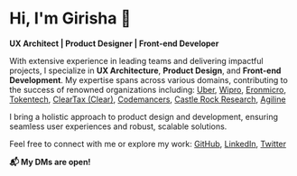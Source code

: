# Hi, I'm Girisha 👋

**UX Architect | Product Designer | Front-end Developer**

With extensive experience in leading teams and delivering impactful projects, I specialize in **UX Architecture**, **Product Design**, and **Front-end Development**. My expertise spans across various domains, contributing to the success of renowned organizations including: [Uber](https://uber.com/), [Wipro](https://www.wipro.com/), [Eronmicro](https://eronmicro.com/), [Tokentech](http://tokentech.in/), [ClearTax (Clear)](https://cleartax.in/), [Codemancers](http://codemancers.com), [Castle Rock Research](http://www.castlerockresearch.in/), [Agiline](http://agiline.com/)

I bring a holistic approach to product design and development, ensuring seamless user experiences and robust, scalable solutions.

Feel free to connect with me or explore my work: [GitHub](https://github.com/cgirish), [LinkedIn](https://www.linkedin.com/in/cgirish), [Twitter](https://twitter.com/cgirish84)  

**📬 My DMs are open!**
